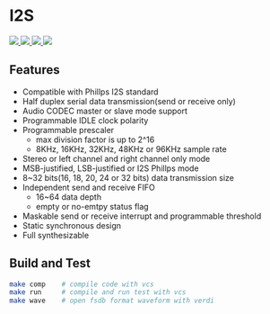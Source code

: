 # I2S
<p>
    <a href=".">
      <img src="https://img.shields.io/badge/RTL%20dev-in%20progress-silver?style=flat-square">
    </a>
    <a href=".">
      <img src="https://img.shields.io/badge/VCS%20sim-in%20progress-silver?style=flat-square">
    </a>
    <a href=".">
      <img src="https://img.shields.io/badge/FPGA%20verif-no%20start-wheat?style=flat-square">
    </a>
    <a href=".">
      <img src="https://img.shields.io/badge/Tapeout%20test-no%20start-wheat?style=flat-square">
    </a>
</p>

## Features
* Compatible with Phillps I2S standard
* Half duplex serial data transmission(send or receive only)
* Audio CODEC master or slave mode support
* Programmable IDLE clock polarity
* Programmable prescaler
    * max division factor is up to 2^16
    * 8KHz, 16KHz, 32KHz, 48KHz or 96KHz sample rate
* Stereo or left channel and right channel only mode
* MSB-justified, LSB-justified or I2S Phillps mode
* 8~32 bits(16, 18, 20, 24 or 32 bits) data transmission size
* Independent send and receive FIFO
    * 16~64 data depth
    * empty or no-emtpy status flag
* Maskable send or receive interrupt and programmable threshold
* Static synchronous design
* Full synthesizable

## Build and Test
```bash
make comp    # compile code with vcs
make run     # compile and run test with vcs
make wave    # open fsdb format waveform with verdi
```